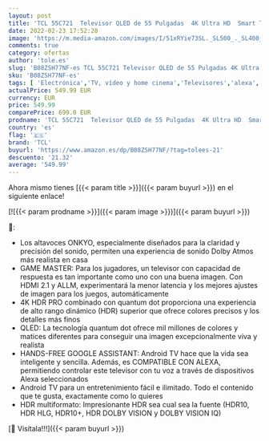 ```yaml
---
layout: post
title: 'TCL 55C721  Televisor QLED de 55 Pulgadas  4K Ultra HD  Smart TV con Android 11  Dolby Vision y Atmos  Sistema de Sonido Onkyo  Motion Clarity  Google Assistant Integrado  Compatible con Alexa'
date: 2022-02-23 17:52:28
image: 'https://m.media-amazon.com/images/I/51xRYie73SL._SL500_._SL400_.jpg'
comments: true
category: ofertas
author: 'tole.es'
slug: 'B08ZSH77NF-es TCL 55C721 Televisor QLED de 55 Pulgadas 4K Ultra HD Smart...'
sku: 'B08ZSH77NF-es'
tags: [ 'Electrónica','TV, vídeo y home cinema','Televisores','alexa','tcl', ]
actualPrice: 549.99 EUR
currency: EUR
price: 549.99
comparePrice: 699.0 EUR
prodname: 'TCL 55C721  Televisor QLED de 55 Pulgadas  4K Ultra HD  Smart TV con Android 11  Dolby Vision y Atmos  Sistema de Sonido Onkyo  Motion Clarity  Google Assistant Integrado  Compatible con Alexa'
country: 'es'
flag: '🇪🇸'
brand: 'TCL'
buyurl: 'https://www.amazon.es/dp/B08ZSH77NF/?tag=tolees-21'
descuento: '21.32'
average: '549.99'
---
```


Ahora mismo tienes [{{< param title >}}]({{< param buyurl >}}) en el siguiente enlace!

[![{{< param prodname >}}]({{< param image >}})]({{< param buyurl >}})

🔎:

- Los altavoces ONKYO, especialmente diseñados para la claridad y precisión del sonido, permiten una experiencia de sonido Dolby Atmos más realista en casa
- GAME MASTER: Para los jugadores, un televisor con capacidad de respuesta es tan importante como uno con una buena imagen. Con HDMI 2.1 y ALLM, experimentará la menor latencia y los mejores ajustes de imagen para los juegos, automáticamente
- 4K HDR PRO combinado con quantum dot proporciona una experiencia de alto rango dinámico (HDR) superior que ofrece colores precisos y los detalles más finos
- QLED: La tecnología quantum dot ofrece mil millones de colores y matices diferentes para conseguir una imagen excepcionalmente viva y realista
- HANDS-FREE GOOGLE ASSISTANT: Android TV hace que la vida sea inteligente y sencilla. Además, es COMPATIBLE CON ALEXA, permitiendo controlar este televisor con tu voz a través de dispositivos Alexa seleccionados
- Android TV para un entretenimiento fácil e ilimitado. Todo el contenido que te gusta, exactamente como lo quieres
- HDR multiformato: Impresionante HDR sea cual sea la fuente (HDR10, HDR HLG, HDR10+, HDR DOLBY VISION y DOLBY VISION IQ)

[🛒 Visítala!!!]({{< param buyurl >}})
